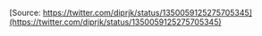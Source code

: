 [Source: https://twitter.com/diprjk/status/1350059125275705345](https://twitter.com/diprjk/status/1350059125275705345)